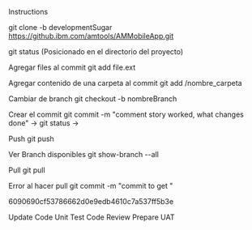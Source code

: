 Instructions

git clone -b developmentSugar https://github.ibm.com/amtools/AMMobileApp.git

git status (Posicionado en el directorio del proyecto)

Agregar files al commit
git add file.ext

Agregar contenido de una carpeta al commit
git add /nombre_carpeta

Cambiar de branch
git checkout -b nombreBranch

Crear el commit
git commit -m "comment story worked, what changes done" -> git status ->

Push 
git push

Ver Branch disponibles
git show-branch --all


Pull
git pull 

Error al hacer pull
git commit -m "commit to get " 

6090690cf53786662d0e9edb4610c7a537ff5b3e


Update Code
Unit Test
Code Review
Prepare UAT

